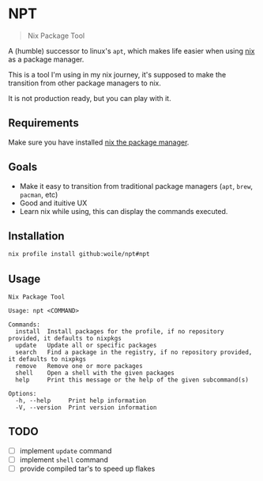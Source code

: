 # NPT

> Nix Package Tool

A (humble) successor to linux's `apt`, which makes life easier when using [nix](https://nixos.org/) as a package manager.

This is a tool I'm using in my nix journey, it's supposed to make the transition from other
package managers to nix.

It is not production ready, but you can play with it.

## Requirements

Make sure you have installed [nix the package manager](https://nixos.org/download.html).

## Goals

- Make it easy to transition from traditional package managers (`apt`, `brew`, `pacman`, etc)
- Good and ituitive UX
- Learn nix while using, this can display the commands executed.

## Installation

```sh
nix profile install github:woile/npt#npt
```

## Usage

```$ npt --help
Nix Package Tool

Usage: npt <COMMAND>

Commands:
  install  Install packages for the profile, if no repository provided, it defaults to nixpkgs
  update   Update all or specific packages
  search   Find a package in the registry, if no repository provided, it defaults to nixpkgs
  remove   Remove one or more packages
  shell    Open a shell with the given packages
  help     Print this message or the help of the given subcommand(s)

Options:
  -h, --help     Print help information
  -V, --version  Print version information
```

## TODO

- [ ] implement `update` command
- [ ] implement `shell` command
- [ ] provide compiled tar's to speed up flakes